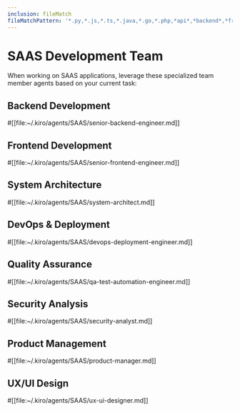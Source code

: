 ```yaml
---
inclusion: fileMatch  
fileMatchPattern: '*.py,*.js,*.ts,*.java,*.go,*.php,*api*,*backend*,*frontend*,*saas*,*app*'
---
```


# SAAS Development Team

When working on SAAS applications, leverage these specialized team member agents based on your current task:

## Backend Development
#[[file:~/.kiro/agents/SAAS/senior-backend-engineer.md]]

## Frontend Development
#[[file:~/.kiro/agents/SAAS/senior-frontend-engineer.md]]

## System Architecture
#[[file:~/.kiro/agents/SAAS/system-architect.md]]

## DevOps & Deployment
#[[file:~/.kiro/agents/SAAS/devops-deployment-engineer.md]]

## Quality Assurance
#[[file:~/.kiro/agents/SAAS/qa-test-automation-engineer.md]]

## Security Analysis
#[[file:~/.kiro/agents/SAAS/security-analyst.md]]

## Product Management
#[[file:~/.kiro/agents/SAAS/product-manager.md]]

## UX/UI Design
#[[file:~/.kiro/agents/SAAS/ux-ui-designer.md]]
